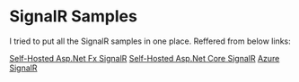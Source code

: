 # SignalR Samples

I tried to put all the SignalR samples in one place. Reffered from below links:

[Self-Hosted Asp.Net Fx SignalR](https://learn.microsoft.com/en-us/aspnet/signalr/overview/getting-started/tutorial-getting-started-with-signalr)
[Self-Hosted Asp.Net Core SignalR](https://learn.microsoft.com/en-us/aspnet/core/tutorials/signalr?view=aspnetcore-8.0&tabs=visual-studio)
[Azure SignalR](https://github.com/aspnet/AzureSignalR-samples)





